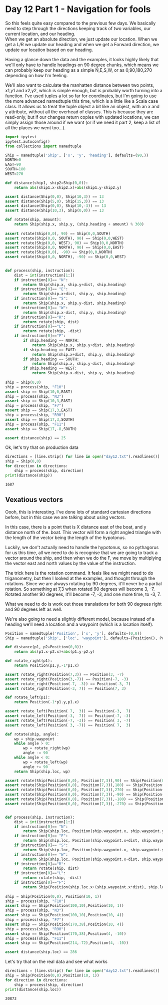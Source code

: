 # Day 12 Part 1 - Navigation for fools

So this feels quite easy compared to the previous few days.  We basically need to step through the directions keeping track of two variables, our current location, and our heading.  
When we get an absolute direction, we just update our location.
When we get a L/R we update our heading
and when we get a Forward direction, we update our location based on our heading.

Having a glance down the data and the examples, it looks highly likely that we'll only have to handle headings on 90 degree chunks, which means we can probably keep our heading as a simple N,E,S,W, or as 0,90,180,270 depending on how I'm feeling.

We'll also want to calculate the manhatten distance between two points, x1,y1 and x2,y2, which is simple enough, but is probably worth turning into a function.  I've used tuples a lot so far for coordinates, but I'm going to use the more advanced namedtuple this time, which is a little like a Scala case class.  It allows us to treat the tuple object a bit like an object, with an x and y attribute, without all the overhead of classes.  This is because they are read-only, but if our changes return copies with updated locations, we can simply assign those around if we want (or if we need it part 2, keep a list of all the places we went too...).  


```python
import ipytest
ipytest.autoconfig()
from collections import namedtuple

Ship = namedtuple('Ship', ['x', 'y', 'heading'], defaults=(90,))
NORTH=0
EAST=90
SOUTH=180
WEST=270

def distance(ship1, ship2=Ship(0,0)):
    return abs(ship1.x-ship2.x)+abs(ship1.y-ship2.y)

assert distance(Ship(0,0), Ship(10,3)) == 13
assert distance(Ship(5,0), Ship(15,3)) == 13
assert distance(Ship(0,0), Ship(10,-3)) == 13
assert distance(Ship(10,3), Ship(0,0)) == 13
```


```python
def rotate(ship, amount):
    return Ship(ship.x, ship.y, (ship.heading + amount) % 360)
    
assert rotate(Ship(0,0), 90) == Ship(0,0,SOUTH)
assert rotate(Ship(0,0, SOUTH), 90) == Ship(0,0,WEST)
assert rotate(Ship(0,0, WEST), 90) == Ship(0,0,NORTH)
assert rotate(Ship(0,0, NORTH), 90) == Ship(0,0,EAST)
assert rotate(Ship(0,0), -90) == Ship(0,0,NORTH)
assert rotate(Ship(0,0, NORTH), -90) == Ship(0,0,WEST)
```


```python
   
def process(ship, instruction):
    dist = int(instruction[1:])
    if instruction[0]== "N":
        return Ship(ship.x, ship.y+dist, ship.heading)
    if instruction[0]== "E":
        return Ship(ship.x+dist, ship.y, ship.heading)
    if instruction[0]== "S":
        return Ship(ship.x, ship.y-dist, ship.heading)
    if instruction[0]== "W":
        return Ship(ship.x-dist, ship.y, ship.heading)
    if instruction[0]=="R":
        return rotate(ship, dist)
    if instruction[0]=="L":
        return rotate(ship, -dist)
    if instruction[0]=="F":
        if ship.heading == NORTH:
            return Ship(ship.x, ship.y+dist, ship.heading)
        if ship.heading == EAST:
            return Ship(ship.x+dist, ship.y, ship.heading)
        if ship.heading == SOUTH:
            return Ship(ship.x, ship.y-dist, ship.heading)
        if ship.heading == WEST:
            return Ship(ship.x-dist, ship.y, ship.heading)
        
ship = Ship(0,0)
ship = process(ship, "F10")
assert ship == Ship(10,0,EAST)
ship = process(ship, "N3")
assert ship == Ship(10,3,EAST)
ship = process(ship, "F7")
assert ship == Ship(17,3,EAST)
ship = process(ship, "R90")
assert ship == Ship(17,3,SOUTH)
ship = process(ship, "F11")
assert ship == Ship(17,-8,SOUTH)

assert distance(ship) == 25
```

Ok, let's try that on production data


```python
directions = [line.strip() for line in open("day12.txt").readlines()]
ship = Ship(0,0)
for direction in directions:
    ship = process(ship, direction)
print(distance(ship))
```

    1687


## Vexatious vectors

Oooh, this is interesting.  I've done lots of standard cartesian directions before, but in this case we are talking about using vectors.

In this case, there is a point that is X distance east of the boat, and y distance north of the. boat.  This vector will form a right angled triangle with the length of the vector being the length of the hypotonus.  

Luckily, we don't actually need to handle the hypotonus, so no pythagorus for us this time, all we need to do is recognise that we are going to track a vector around the ship, and then when we do the F, we move by multiplying the vector east and north values by the value of the instruction.

The trick here is the rotation command.  It feels like we might need to do triganometry, but then I looked at the examples, and thought through the rotations.  Since we are always rotating by 90 degrees, it'll never be a partial rotation.  So something at 7,3 when rotated 90 degrees will become 3, -7.  Rotated another 90 degrees, it'll become -7, -3, and one more time, to -3, 7.

What we need to do is work out those translations for both 90 degrees right and 90 degrees left as well.

We're also going to need a slightly different model, because instead of a heading we'll need a location and a waypoint (which is a location itself).


```python
Position = namedtuple('Position', ['x', 'y'], defaults=(0,0))
Ship = namedtuple('Ship', ['loc', 'waypoint'], defaults={Position(), Position()})

def distance(p1, p2=Position(0,0)):
    return abs(p1.x-p2.x)+abs(p1.y-p2.y)

def rotate_right(p1):
    return Position(p1.y,-1*p1.x)

assert rotate_right(Position(7,3)) == Position(3, -7)
assert rotate_right(Position(3,-7)) == Position(-7, -3)
assert rotate_right(Position(-7, -3)) == Position(-3, 7)
assert rotate_right(Position(-3, 7)) == Position(7, 3)

def rotate_left(p1):
    return Position(-1*p1.y,p1.x)

assert rotate_left(Position( 7,  3)) == Position(-3,  7)
assert rotate_left(Position(-3,  7)) == Position(-7, -3)
assert rotate_left(Position(-7, -3)) == Position( 3, -7)
assert rotate_left(Position( 3, -7)) == Position( 7,  3)

def rotate(ship, angle):
    wp = ship.waypoint
    while angle > 0:
        wp = rotate_right(wp)
        angle -= 90
    while angle < 0:
        wp = rotate_left(wp)
        angle += 90
    return Ship(ship.loc, wp)

assert rotate(Ship(Position(0,0), Position(7,3)),90) == Ship(Position(0,0),Position(3, -7))
assert rotate(Ship(Position(0,0), Position(7,3)),180) == Ship(Position(0,0),Position(-7, -3))
assert rotate(Ship(Position(0,0), Position(7,3)),270) == Ship(Position(0,0),Position(-3, 7))
assert rotate(Ship(Position(0,0), Position(7,3)),-90) == Ship(Position(0,0),Position(-3, 7))
assert rotate(Ship(Position(0,0), Position(7,3)),-180) == Ship(Position(0,0),Position(-7, -3))
assert rotate(Ship(Position(0,0), Position(7,3)),-270) == Ship(Position(0,0),Position(3, -7))


def process(ship, instruction):
    dist = int(instruction[1:])
    if instruction[0]== "N":
        return Ship(ship.loc, Position(ship.waypoint.x, ship.waypoint.y+dist))
    if instruction[0]== "E":
        return Ship(ship.loc, Position(ship.waypoint.x+dist, ship.waypoint.y))
    if instruction[0]== "S":
        return Ship(ship.loc, Position(ship.waypoint.x, ship.waypoint.y-dist))
    if instruction[0]== "W":
        return Ship(ship.loc, Position(ship.waypoint.x-dist, ship.waypoint.y))
    if instruction[0]=="R":
        return rotate(ship, dist)
    if instruction[0]=="L":
        return rotate(ship, -dist)
    if instruction[0]=="F":
        return Ship(Position(ship.loc.x+(ship.waypoint.x*dist), ship.loc.y+(ship.waypoint.y*dist)), ship.waypoint)
        
ship = Ship(Position(0,0), Position(10, 1))
ship = process(ship, "F10")
assert ship == Ship(Position(100,10),Position(10, 1))
ship = process(ship, "N3")
assert ship == Ship(Position(100,10),Position(10, 4))
ship = process(ship, "F7")
assert ship == Ship(Position(170,38),Position(10, 4))
ship = process(ship, "R90")
assert ship == Ship(Position(170,38),Position(4, -10))
ship = process(ship, "F11")
assert ship == Ship(Position(214,-72),Position(4, -10))

assert distance(ship.loc) == 286
```

Let's try that on the real data and see what works


```python
directions = [line.strip() for line in open("day12.txt").readlines()]
ship = Ship(Position(0,0),Position(10, 1))
for direction in directions:
    ship = process(ship, direction)
print(distance(ship.loc))
```

    20873


